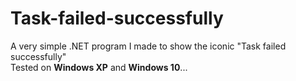 # Task-failed-successfully

A very simple .NET program I made to show the iconic "Task failed successfully"<br>
Tested on **Windows XP** and **Windows 10**...
[]()
